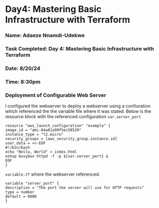 
# Day4: Mastering Basic Infrastructure with Terraform

### Name: Adaeze Nnamdi-Udekwe
### Task Completed: Day 4: Mastering Basic Infrastructure with Terraform
### Date: 8/20/24
### Time: 8:30pm

### Deployment of  Configurable Web Server

I configured the webserver to deploy a webserver using a confiuration which referenced the the variable file where it was stated. Below is the resource block with the referenced configuration `var.server_port`

```
resource "aws_launch_configuration" "example" {
image_id = "ami-04a81a99f5ec58529"
instance_type = "t2.micro"
security_groups = [aws_security_group.instance.id]
user_data = <<-EOF
#!/bin/bash
echo "Hello, World" > index.html
nohup busybox httpd -f -p ${var.server_port} &
EOF
}
```

`variable.tf` where the webserver referenced.
```
variable "server_port" {
description = "The port the server will use for HTTP requests"
type = number
default = 8080
}

```
